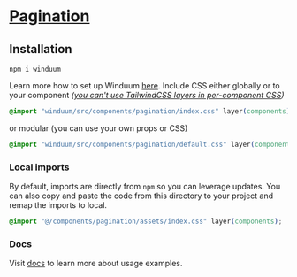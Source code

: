 # [Pagination](https://winduum.dev/docs/components/pagination.html)

## Installation
```shell
npm i winduum
```
Learn more how to set up Winduum [here](https://winduum.dev/docs/).
Include CSS either globally or to your component _([you can't use TailwindCSS layers in per-component CSS](https://tailwindcss.com/docs/adding-custom-styles#layers-and-per-component-css))_

```css
@import "winduum/src/components/pagination/index.css" layer(components);
```

or modular (you can use your own props or CSS)

```css
@import "winduum/src/components/pagination/default.css" layer(components);
```

### Local imports
By default, imports are directly from `npm` so you can leverage updates.
You can also copy and paste the code from this directory to your project and remap the imports to local.

```css
@import "@/components/pagination/assets/index.css" layer(components);
```

### Docs
Visit [docs](https://winduum.dev/docs/components/pagination.html) to learn more about usage examples.
